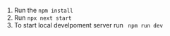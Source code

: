 1. Run the `npm install`
2. Run `npx next start`
3. To start local develpoment server run ` npm run dev`
